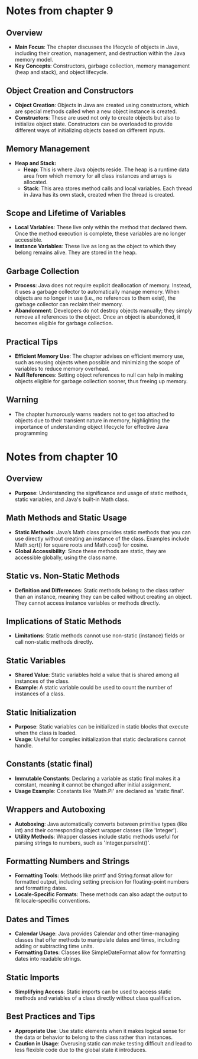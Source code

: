 # Notes from chapter 9
## Overview
- **Main Focus**: The chapter discusses the lifecycle of objects in Java, including their creation, management, and destruction within the Java memory model.
- **Key Concepts**: Constructors, garbage collection, memory management (heap and stack), and object lifecycle.
## Object Creation and Constructors
- **Object Creation**: Objects in Java are created using constructors, which are special methods called when a new object instance is created.
- **Constructors**: These are used not only to create objects but also to initialize object state. Constructors can be overloaded to provide different ways of initializing objects based on different inputs.
## Memory Management
- **Heap and Stack:**
  - **Heap**: This is where Java objects reside. The heap is a runtime data area from which memory for all class instances and arrays is allocated.
  - **Stack**: This area stores method calls and local variables. Each thread in Java has its own stack, created when the thread is created.
## Scope and Lifetime of Variables
- **Local Variables**: These live only within the method that declared them. Once the method execution is complete, these variables are no longer accessible.
- **Instance Variables**: These live as long as the object to which they belong remains alive. They are stored in the heap.
## Garbage Collection
- **Process**: Java does not require explicit deallocation of memory. Instead, it uses a garbage collector to automatically manage memory. When objects are no longer in use (i.e., no references to them exist), the garbage collector can reclaim their memory.
- **Abandonment**: Developers do not destroy objects manually; they simply remove all references to the object. Once an object is abandoned, it becomes eligible for garbage collection.
## Practical Tips
- **Efficient Memory Use**: The chapter advises on efficient memory use, such as reusing objects when possible and minimizing the scope of variables to reduce memory overhead.
- **Null References**: Setting object references to null can help in making objects eligible for garbage collection sooner, thus freeing up memory.
## Warning
- The chapter humorously warns readers not to get too attached to objects due to their transient nature in memory, highlighting the importance of understanding object lifecycle for effective Java programming
# Notes from chapter 10
## Overview
- **Purpose**: Understanding the significance and usage of static methods, static variables, and Java's built-in Math class.
## Math Methods and Static Usage
- **Static Methods**: Java’s Math class provides static methods that you can use directly without creating an instance of the class. Examples include Math.sqrt() for square roots and Math.cos() for cosine.
- **Global Accessibility**: Since these methods are static, they are accessible globally, using the class name.
## Static vs. Non-Static Methods
- **Definition and Differences**: Static methods belong to the class rather than an instance, meaning they can be called without creating an object. They cannot access instance variables or methods directly.
## Implications of Static Methods
- **Limitations**: Static methods cannot use non-static (instance) fields or call non-static methods directly.
## Static Variables
- **Shared Value**: Static variables hold a value that is shared among all instances of the class.
- **Example**: A static variable could be used to count the number of instances of a class.
## Static Initialization
- **Purpose**: Static variables can be initialized in static blocks that execute when the class is loaded.
- **Usage**: Useful for complex initialization that static declarations cannot handle.
## Constants (static final)
- **Immutable Constants**: Declaring a variable as static final makes it a constant, meaning it cannot be changed after initial assignment.
- **Usage Example**: Constants like 'Math.PI' are declared as 'static final'.
## Wrappers and Autoboxing
- **Autoboxing**: Java automatically converts between primitive types (like int) and their corresponding object wrapper classes (like 'Integer').
- **Utility Methods**: Wrapper classes include static methods useful for parsing strings to numbers, such as 'Integer.parseInt()'.
## Formatting Numbers and Strings
- **Formatting Tools**: Methods like printf and String.format allow for formatted output, including setting precision for floating-point numbers and formatting dates.
- **Locale-Specific Formats**: These methods can also adapt the output to fit locale-specific conventions.
## Dates and Times
- **Calendar Usage**: Java provides Calendar and other time-managing classes that offer methods to manipulate dates and times, including adding or subtracting time units.
- **Formatting Dates**: Classes like SimpleDateFormat allow for formatting dates into readable strings.
## Static Imports
- **Simplifying Access**: Static imports can be used to access static methods and variables of a class directly without class qualification.
## Best Practices and Tips
- **Appropriate Use**: Use static elements when it makes logical sense for the data or behavior to belong to the class rather than instances.
- **Caution in Usage**: Overusing static can make testing difficult and lead to less flexible code due to the global state it introduces.
